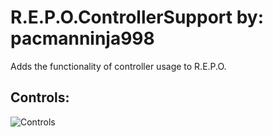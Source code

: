 # R.E.P.O.ControllerSupport by: pacmanninja998
 Adds the functionality of controller usage to R.E.P.O.
## Controls:
![Controls](https://staticdelivery.nexusmods.com/mods/7398/images/49/49-1743519198-587997255.png)